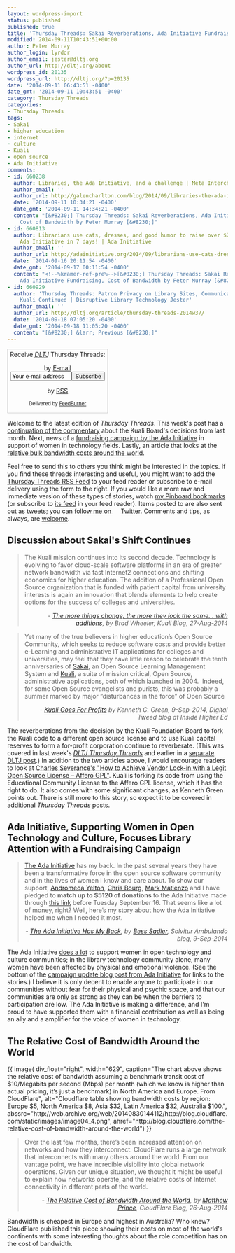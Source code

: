 ```yaml
---
layout: wordpress-import
status: published
published: true
title: 'Thursday Threads: Sakai Reverberations, Ada Initiative Fundraising, Cost of Bandwidth'
modified: 2014-09-11T10:43:51+00:00
author: Peter Murray
author_login: lyrdor
author_email: jester@dltj.org
author_url: http://dltj.org/about
wordpress_id: 20135
wordpress_url: http://dltj.org/?p=20135
date: '2014-09-11 06:43:51 -0400'
date_gmt: '2014-09-11 10:43:51 -0400'
category: Thursday Threads
categories:
- Thursday Threads
tags:
- Sakai
- higher education
- internet
- culture
- Kuali
- open source
- Ada Initiative
comments:
- id: 660238
  author: Libraries, the Ada Initiative, and a challenge | Meta Interchange
  author_email: ''
  author_url: http://galencharlton.com/blog/2014/09/libraries-the-ada-initiative-and-a-challenge/
  date: '2014-09-11 10:34:21 -0400'
  date_gmt: '2014-09-11 14:34:21 -0400'
  content: "[&#8230;] Thursday Threads: Sakai Reverberations, Ada Initiative Fundraising,
    Cost of Bandwidth by Peter Murray [&#8230;]"
- id: 660813
  author: Librarians use cats, dresses, and good humor to raise over $20,000 for the
    Ada Initiative in 7 days! | Ada Initiative
  author_email: ''
  author_url: http://adainitiative.org/2014/09/librarians-use-cats-dresses-and-good-humor-to-raise-over-20000-for-the-ada-initiative-in-7-days/
  date: '2014-09-16 20:11:54 -0400'
  date_gmt: '2014-09-17 00:11:54 -0400'
  content: "<!--%kramer-ref-pre%-->[&#8230;] Thursday Threads: Sakai Reverberations,
    Ada Initiative Fundraising, Cost of Bandwidth by Peter Murray [&#8230;]<!--%kramer-ref-post%-->"
- id: 660929
  author: 'Thursday Threads: Patron Privacy on Library Sites, Communicating with Developers,
    Kuali Continued | Disruptive Library Technology Jester'
  author_email: ''
  author_url: http://dltj.org/article/thursday-threads-2014w37/
  date: '2014-09-18 07:05:20 -0400'
  date_gmt: '2014-09-18 11:05:20 -0400'
  content: "[&#8230;] &larr; Previous [&#8230;]"
---
```

<div id="feedburner-thursday-threads-email-2014w36" class="wp-caption alignright noprint noFrontPage" style="width: 230px;">
<form style="border: 1px solid rgb(204, 204, 204); padding: 3px; margin: 0pt; text-align: center;" action="http://feedburner.google.com/fb/a/mailverify" method="post" target="popupwindow" onsubmit="window.open('http://feedburner.google.com/fb/a/mailverify?uri=thursday-threads', 'popupwindow', 'scrollbars=yes,width=550,height=520');return true">Receive <i><acronym title="Disruptive Library Technology Jester">DLTJ</acronym></i> Thursday Threads:</p>
<p>by&nbsp;<a href="http://feedburner.google.com/fb/a/mailverify?uri=thursday-threads&amp;loc=en_US" title="D.L.T.J. Thursday Threads Email Subscription">E-mail</a><br /><input style="width: 140px;" name="email" value="Your e-mail address" onfocus="if (this.defaultValue==this.value) this.value = ''" type="text"/><input value="thursday-threads" name="uri" type="hidden"/><input name="loc" value="en_US" type="hidden"/><input value="Subscribe" type="submit"/></p>
<p>by&nbsp;<a href="http://feeds.dltj.org/thursday-threads/" title="D.L.T.J. Thursday Threads RSS Feed">RSS</a>
<p style="font-size: 80%;">Delivered by <a href="http://feedburner.google.com" target="_blank" title="Google Feedburner Service">FeedBurner</a></p>
</form>
</div>
<p>Welcome to the latest edition of <i>Thursday Threads</i>.  This week's post has a <a href="/article/thursday-threads-2014w36/#p20135-kuali">continuation of the commentary</a> about the Kuali Board's decisions from last month.  Next, news of a <a href="/article/thursday-threads-2014w36/#p20135-ada-initiative">fundraising campaign by the Ada Initiative</a> in support of women in technology fields.  Lastly, an article that looks at the <a href="/article/thursday-threads-2014w36/#p20135-bandwidth-costs">relative bulk bandwidth costs around the world</a>.</p>
<p>Feel free to send this to others you think might be interested in the topics.  If you find these threads interesting and useful, you might want to add the <a title="RSS Feed for DLTJ Thursday Threads" href="http://feeds.dltj.org/thursday-threads/">Thursday Threads RSS Feed</a> to your feed reader or subscribe to e-mail delivery using the form to the right.  If you would like a more raw and immediate version of these types of stories, watch <a title="Peter Murray | Pinboard" href="http://pinboard.in/u:dltj">my Pinboard bookmarks</a> (or subscribe to <a title="RSS feed for Peter Murray's Pinboard account" href="http://feeds.pinboard.in/rss/u:dltj/">its feed</a> in your feed reader).  Items posted to are also sent out as <a title="Peter Murray's Twitter page" href="https://twitter.com/DataG">tweets</a>; you can <a target="_blank" href="https://twitter.com/intent/user?screen_name=DataG">follow me on <span style="background-image: url('//si0.twimg.com/images/dev/cms/intents/bird/bird_blue/bird_16_blue.png'); background-repeat: no-repeat; padding-left: 18px;">Twitter</span></a>.  Comments and tips, as always, are <a href="/contact">welcome</a>.</p>
<h2 id="p20135-sakai">Discussion about Sakai's Shift Continues</h2>
<blockquote><p>The Kuali mission continues into its second decade. Technology is evolving to favor cloud-scale software platforms in an era of greater network bandwidth via fast Internet2 connections and shifting economics for higher education. The addition of a Professional Open Source organization that is funded with patient capital from university interests is again an innovation that blends elements to help create options for the success of colleges and universities.
<div style="text-align: right; width: 100%;"><cite>- <a href="https://blog.kuali.org/?p=66" title="The more things change, the more they look the same&hellip; with additions | Kuali Blog">The more things change, the more they look the same&hellip; with additions</a>, by Brad Wheeler, Kuali Blog, 27-Aug-2014</cite></div>
</blockquote>
<blockquote><p>Yet many of the true believers in higher education&rsquo;s Open Source Community, which seeks to reduce software costs and provide better e-Learning and administrative IT applications for colleges and universities, may feel that they have little reason to celebrate the tenth anniversaries of <a href="https://www.sakaiproject.org/" title="301 Moved Permanently">Sakai</a>, an Open Source Learning Management System and <a href="http://www.kuali.org/" title="Kuali Foundation">Kuali</a>, a suite of mission critical, Open Source, administrative applications, both of which launched in 2004. &nbsp;Indeed, for some Open Source evangelists and purists, this was probably a summer marked by major &ldquo;disturbances in the force&rdquo; of Open Source
<div style="text-align: right; width: 100%;"><cite>- <a href="https://www.insidehighered.com/blogs/digital-tweed/kuali-goes-profits" title="Kuali Goes For Profits | Digital Tweed @insidehighered">Kuali Goes For Profits</a> by <span class="removed_link" title="https://www.insidehighered.com/users/kenneth-c.-green">Kenneth C. Green</span>, 9-Sep-2014, Digital Tweed blog at Inside Higher Ed</cite></div>
</blockquote>
<p>The reverberations from the decision by the Kuali Foundation Board to fork the Kuali code to a different open source license and to use Kuali capital reserves to form a for-profit corporation continue to reverberate.  (This was covered in last week's <a href="/article/thursday-threads-2014w35/#p19841-kuali"><i><acronym title="Disruptive Library Technology Jester">DLTJ</acronym> Thursday Threads</i></a> and earlier in a <a href="/article/kuali-reboots-into-commercial-entity/">separate DLTJ post</a>.)  In addition to the two articles above, I would encourage readers to look at <a href="http://www.dr-chuck.com/csev-blog/2014/09/how-to-achieve-vendor-lock-in-with-a-legit-open-source-license-affero-gpl/" title="How to Achieve Vendor Lock-in with a Legit Open Source License &ndash; Affero GPL | Chuck Severance's blog">Charles Severance's "How to Achieve Vendor Lock-in with a Legit Open Source License &ndash; Affero GPL"</a>.  Kuali is forking its code from using the Educational Community License to the Affero GPL license, which it has the right to do.  It also comes with some significant changes, as Kenneth Green points out.  There is still more to this story, so expect it to be covered in additional <i>Thursday Threads</i> posts.</p>
<h2 id="p20135-ada-initiative">Ada Initiative, Supporting Women in Open Technology and Culture, Focuses Library Attention with a Fundraising Campaign</h2>
<blockquote><p><a href="https://adainitiative.org/" target="_blank">The Ada Initiative</a> has my back. In the past several years they have been a transformative force in the open source software community and in the lives of women I know and care about. To show our support, <a href="http://andromedayelton.com/" title="Andromeda Yelton" target="_blank">Andromeda Yelton</a>, <a href="http://chrisbourg.wordpress.com/" title="Chris Bourg" target="_blank">Chris Bourg</a>, <a href="http://matienzo.org/" target="_blank" title="http://matienzo.org/">Mark Matienzo</a> and I have pledged to <strong>match up to $5120 of donations</strong> to the Ada Initiative made through <a href="https://web.archive.org/web/20140911000000/https://supportada.org/" title="Libraries Support the Ada Initiative Fundraiser">this link</a> before Tuesday September 16. That seems like a lot of money, right? Well, here&rsquo;s my story about how the Ada Initiative helped me when I needed it most.
<div style="text-align: right; width: 100%;"><cite>- <a href="http://www.ibiblio.org/bess/?p=329" title="The Ada Initiative Has My Back | Solvitur ambulando">The Ada Initiative Has My Back</a>, by <a href="http://www.ibiblio.org/bess/?page_id=2" title="Solvitur ambulando &amp;raquo; About">Bess Sadler</a>, Solvitur Ambulando blog, 9-Sep-2014</cite></div>
</blockquote>
<p>The Ada Initiative <a href="http://adainitiative.org/what-we-do/" title="What we do | Ada Initiative">does a lot</a> to support women in open technology and culture communities; in the library technology community alone, many women have been affected by physical and emotional violence.  (See the bottom of the <a href="http://adainitiative.org/2014/09/librarians-donate-over-10000-to-the-ada-initiative/" title="Librarians donate over $10,000 to the Ada Initiative! | Ada Initiative">campaign update blog post from Ada Initiative</a> for links to the stories.)  I believe it is only decent to enable anyone to participate in our communities without fear for their physical and psychic space, and that our communities are only as strong as they can be when the barriers to participation are low.   The Ada Initiative is making a difference, and I'm proud to have supported them with a financial contribution as well as being an ally and a amplifier for the voice of women in technology.</p>
<h2 id="p20135-bandwidth-costs">The Relative Cost of Bandwidth Around the World</h2>
{{ image(
    div_float="right",
    width="629",
    caption="The chart above shows the relative cost of bandwidth assuming a benchmark transit cost of $10/Megabits per second (Mbps) per month (which we know is higher than actual pricing, it&rsquo;s just a benchmark) in North America and Europe.  From CloudFlare",
    alt="Cloudflare table showing bandwidth costs by region: Europe $5, North America $8, Asia $32, Latin America $32, Australia $100.",
    abssrc="http://web.archive.org/web/20140830144112/http://blog.cloudflare.com/static/images/image04_4.png",
    ahref="http://blog.cloudflare.com/the-relative-cost-of-bandwidth-around-the-world") }}
<blockquote><p>Over the last few months, there&rsquo;s been increased attention on networks and how they interconnect. CloudFlare runs a large network that interconnects with many others around the world. From our vantage point, we have incredible visibility into global network operations. Given our unique situation, we thought it might be useful to explain how networks operate, and the relative costs of Internet connectivity in different parts of the world.
<div style="text-align: right; width: 100%;"><cite>- <a href="http://blog.cloudflare.com/the-relative-cost-of-bandwidth-around-the-world" title="The Relative Cost of Bandwidth Around the World | CloudFlare Blog">The Relative Cost of Bandwidth Around the World</a>, by <a href="http://blog.cloudflare.com/author/matthew-prince" title="CloudFlare Blog">Matthew Prince</a>, CloudFlare Blog, 26-Aug-2014</cite></div>
</blockquote>
<p>Bandwidth is cheapest in Europe and highest in Australia?  Who knew?  CloudFlare published this piece showing their costs on most of the world's continents with some interesting thoughts about the role competition has on the cost of bandwidth.</p>
